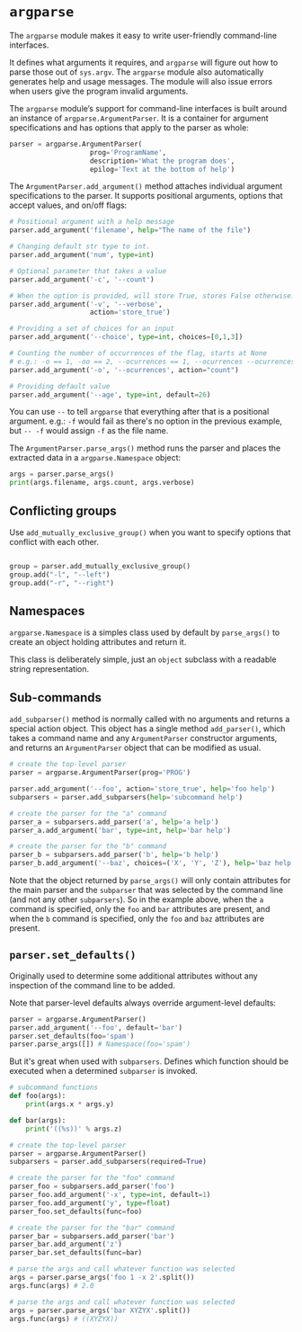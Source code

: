 # `argparse`
The `argparse` module makes it easy to write user-friendly command-line interfaces.

It defines what arguments it requires, and `argparse` will figure out how to parse those out of `sys.argv`. The `argparse` module also automatically generates help and usage messages. The module will also issue errors when users give the program invalid arguments.

The `argparse` module’s support for command-line interfaces is built around an instance of `argparse.ArgumentParser`. It is a container for argument specifications and has options that apply to the parser as whole:
```python
parser = argparse.ArgumentParser(
                    prog='ProgramName',
                    description='What the program does',
                    epilog='Text at the bottom of help')
```
The `ArgumentParser.add_argument()` method attaches individual argument specifications to the parser. It supports positional arguments, options that accept values, and on/off flags:

```python
# Positional argument with a help message
parser.add_argument('filename', help="The name of the file")

# Changing default str type to int.
parser.add_argument('num', type=int) 

# Optional parameter that takes a value
parser.add_argument('-c', '--count')

# When the option is provided, will store True, stores False otherwise.
parser.add_argument('-v', '--verbose',
                    action='store_true')

# Providing a set of choices for an input
parser.add_argument('--choice', type=int, choices=[0,1,3])

# Counting the number of occurrences of the flag, starts at None
# e.g.: -o == 1, -oo == 2, --ocurrences == 1, --ocurrences --ocurrences == 2
parser.add_argument('-o', '--ocurrences', action="count")

# Providing default value
parser.add_argument('--age', type=int, default=26)
```

You can use `--` to tell `argparse` that everything after that is a positional argument.
e.g.: `-f` would fail as there's no option in the previous example, but `-- -f` would assign `-f` as the file name.

The `ArgumentParser.parse_args()` method runs the parser and places the extracted data in a `argparse.Namespace` object:

```python
args = parser.parse_args()
print(args.filename, args.count, args.verbose)
```
## Conflicting groups
Use `add_mutually_exclusive_group()` when you want to specify options that conflict with each other.

```python

group = parser.add_mutually_exclusive_group()
group.add("-l", "--left")
group.add("-r", "--right")
```
## Namespaces
`argparse.Namespace` is a simples class used by default by `parse_args()` to create an object holding attributes and return it.

This class is deliberately simple, just an `object` subclass with a readable string representation.
## Sub-commands
`add_subparser()` method is normally called with no arguments and returns a special action object. This object has a single method `add_parser()`, which takes a command name and any `ArgumentParser` constructor arguments, and returns an `ArgumentParser` object that can be modified as usual.

```python
# create the top-level parser
parser = argparse.ArgumentParser(prog='PROG')

parser.add_argument('--foo', action='store_true', help='foo help')
subparsers = parser.add_subparsers(help='subcommand help')

# create the parser for the "a" command
parser_a = subparsers.add_parser('a', help='a help')
parser_a.add_argument('bar', type=int, help='bar help')

# create the parser for the "b" command
parser_b = subparsers.add_parser('b', help='b help')
parser_b.add_argument('--baz', choices=('X', 'Y', 'Z'), help='baz help')
```

Note that the object returned by `parse_args()` will only contain attributes for the main parser and the `subparser` that was selected by the command line (and not any other `subparsers`). So in the example above, when the `a` command is specified, only the `foo` and `bar` attributes are present, and when the `b` command is specified, only the `foo` and `baz` attributes are present.
## `parser.set_defaults()`
Originally used to determine some additional attributes without any inspection of the command line to be added. 

Note that parser-level defaults always override argument-level defaults:

```python
parser = argparse.ArgumentParser()
parser.add_argument('--foo', default='bar')
parser.set_defaults(foo='spam')
parser.parse_args([]) # Namespace(foo='spam')
```

But it's great when used with `subparsers`. Defines which function should be executed when a determined `subparser` is invoked.

```python
# subcommand functions
def foo(args):
    print(args.x * args.y)

def bar(args):
    print('((%s))' % args.z)

# create the top-level parser
parser = argparse.ArgumentParser()
subparsers = parser.add_subparsers(required=True)

# create the parser for the "foo" command
parser_foo = subparsers.add_parser('foo')
parser_foo.add_argument('-x', type=int, default=1)
parser_foo.add_argument('y', type=float)
parser_foo.set_defaults(func=foo)

# create the parser for the "bar" command
parser_bar = subparsers.add_parser('bar')
parser_bar.add_argument('z')
parser_bar.set_defaults(func=bar)

# parse the args and call whatever function was selected
args = parser.parse_args('foo 1 -x 2'.split())
args.func(args) # 2.0

# parse the args and call whatever function was selected
args = parser.parse_args('bar XYZYX'.split())
args.func(args) # ((XYZYX))
```